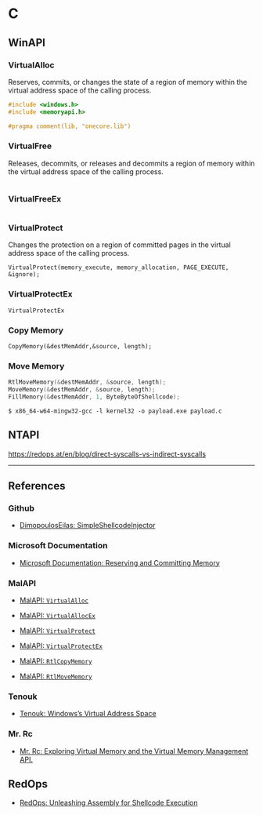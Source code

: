 # C

## WinAPI

### VirtualAlloc

Reserves, commits, or changes the state of a region of memory within the virtual address space of the calling process.

```c
#include <windows.h>
#include <memoryapi.h>

#pragma comment(lib, "onecore.lib")
```

### VirtualFree

Releases, decommits, or releases and decommits a region of memory within the virtual address space of the calling process.

```c

```

### VirtualFreeEx

```c

```

### VirtualProtect

Changes the protection on a region of committed pages in the virtual address space of the calling process.

```
VirtualProtect(memory_execute, memory_allocation, PAGE_EXECUTE, &ignore);
```

### VirtualProtectEx

```
VirtualProtectEx
```

### Copy Memory

```
CopyMemory(&destMemAddr,&source, length);
```

### Move Memory

```c
RtlMoveMemory(&destMemAddr, &source, length);
MoveMemory(&destMemAddr, &source, length);
FillMemory(&destMemAddr, 1, ByteByteOfShellcode);
```

```
$ x86_64-w64-mingw32-gcc -l kernel32 -o payload.exe payload.c
```

## NTAPI

https://redops.at/en/blog/direct-syscalls-vs-indirect-syscalls

---
## References

### Github

- [DimopoulosEilas: SimpleShellcodeInjector](https://github.com/DimopoulosElias/SimpleShellcodeInjector)

### Microsoft Documentation

- [Microsoft Documentation: Reserving and Committing Memory](https://learn.microsoft.com/en-us/windows/win32/memory/reserving-and-committing-memory)

### MalAPI

- [MalAPI: `VirtualAlloc`](https://malapi.io/winapi/VirtualAlloc)

- [MalAPI: `VirtualAllocEx`](https://malapi.io/winapi/VirtualAllocEx)

- [MalAPI: `VirtualProtect`](https://malapi.io/winapi/VirtualProtect)

- [MalAPI: `VirtualProtectEx`](https://malapi.io/winapi/VirtualProtectEx)

- [MalAPI: `RtlCopyMemory`](https://malapi.io/winapi/RtlCopyMemory)

- [MalAPI: `RtlMoveMemory`](https://malapi.io/winapi/RtlMoveMemory)

### Tenouk

- [Tenouk: Windows’s Virtual Address Space](https://www.tenouk.com/WinVirtualAddressSpace.html)

### Mr. Rc

- [Mr. Rc: Exploring Virtual Memory and the Virtual Memory Management API.](https://de-engineer.github.io/Understanding-Virtual-Memory-Paging-and-other-memory-related-concepts/)

## RedOps

- [RedOps: Unleashing Assembly for Shellcode Execution](https://redops.at/en/blog/shell-we-assemble-unleashing-x86-inline-assembly-for-shellcode-execution)